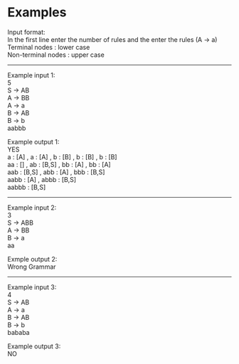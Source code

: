 # Examples
Input format: <br/>
In the first line enter the number of rules and the enter the rules (A -> a) <br/>
Terminal nodes : lower case <br/>
Non-terminal nodes : upper case <br/>

---

Example input 1: <br/>
5 <br/>
S -> AB <br/>
A -> BB <br/>
A -> a <br/>
B -> AB <br/>
B -> b <br/>
aabbb <br/>

Example output 1: <br/>
YES <br/>
a : [A] , a : [A] , b : [B] , b : [B] , b : [B] <br/>
aa : [] , ab : [B,S] , bb : [A] , bb : [A] <br/>
aab : [B,S] , abb : [A] , bbb : [B,S] <br/>
aabb : [A] , abbb : [B,S] <br/>
aabbb : [B,S] <br/>

---

Example input 2:<br/>
3<br/>
S -> ABB<br/>
A -> BB<br/>
B -> a<br/>
aa<br/>

Exmple output 2:<br/>
Wrong Grammar<br/>

---

Example input 3:<br/>
4<br/>
S -> AB<br/>
A -> a<br/>
B -> AB<br/>
B -> b<br/>
bababa<br/>

Example output 3:<br/>
NO<br/>
